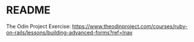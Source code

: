 # README

The Odin Project Exercise: https://www.theodinproject.com/courses/ruby-on-rails/lessons/building-advanced-forms?ref=lnav